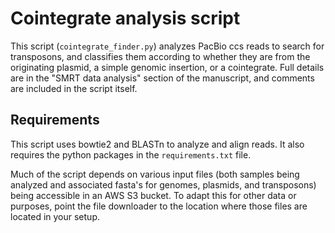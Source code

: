 # Cointegrate analysis script

This script (`cointegrate_finder.py`) analyzes PacBio ccs reads to search for transposons, and classifies them according to whether they are from the originating plasmid, a simple genomic insertion, or a cointegrate. Full details are in the "SMRT data analysis" section of the manuscript, and comments are included in the script itself. 

## Requirements
This script uses bowtie2 and BLASTn to analyze and align reads. It also requires the python packages in the `requirements.txt` file. 

Much of the script depends on various input files (both samples being analyzed and associated fasta's for genomes, plasmids, and transposons) being accessible in an AWS S3 bucket. To adapt this for other data or purposes, point the file downloader to the location where those files are located in your setup. 